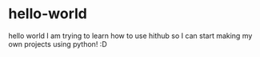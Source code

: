 # hello-world
hello world
I am trying to learn how to use hithub so I can start making my own projects using python! :D

